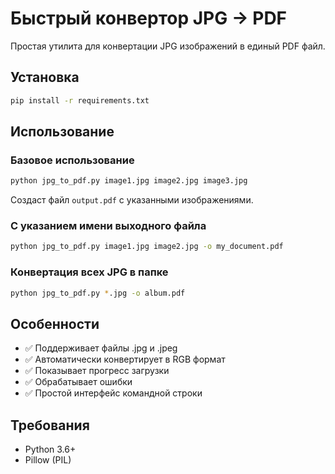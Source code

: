 # Быстрый конвертор JPG → PDF

Простая утилита для конвертации JPG изображений в единый PDF файл.

## Установка

```bash
pip install -r requirements.txt
```

## Использование

### Базовое использование
```bash
python jpg_to_pdf.py image1.jpg image2.jpg image3.jpg
```
Создаст файл `output.pdf` с указанными изображениями.

### С указанием имени выходного файла
```bash
python jpg_to_pdf.py image1.jpg image2.jpg -o my_document.pdf
```

### Конвертация всех JPG в папке
```bash
python jpg_to_pdf.py *.jpg -o album.pdf
```

## Особенности

- ✅ Поддерживает файлы .jpg и .jpeg
- ✅ Автоматически конвертирует в RGB формат
- ✅ Показывает прогресс загрузки
- ✅ Обрабатывает ошибки
- ✅ Простой интерфейс командной строки

## Требования

- Python 3.6+
- Pillow (PIL)